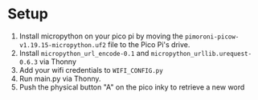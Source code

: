 # Setup
1. Install micropython on your pico pi by moving the `pimoroni-picow-v1.19.15-micropython.uf2` file to the Pico Pi's drive.
2. Install `micropython_url_encode-0.1` and `micropython_urllib.urequest-0.6.3` via Thonny
3. Add your wifi credentials to `WIFI_CONFIG.py`
4. Run main.py via Thonny.
5. Push the physical button "A" on the pico inky to retrieve a new word
